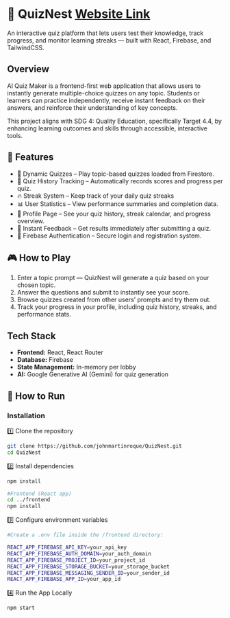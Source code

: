 # 🧠 QuizNest [Website Link](https://emerg-tech.vercel.app)


An interactive quiz platform that lets users test their knowledge, track progress, and monitor learning streaks — built with React, Firebase, and TailwindCSS.
## Overview

AI Quiz Maker is a frontend-first web application that allows users to instantly generate multiple-choice quizzes on any topic. Students or learners can practice independently, receive instant feedback on their answers, and reinforce their understanding of key concepts.

This project aligns with SDG 4: Quality Education, specifically Target 4.4, by enhancing learning outcomes and skills through accessible, interactive tools.

## 🚀 Features

- 🧩 Dynamic Quizzes – Play topic-based quizzes loaded from Firestore.
- 💾 Quiz History Tracking – Automatically records scores and progress per quiz.
- 🔥 Streak System – Keep track of your daily quiz streaks
- 📊 User Statistics – View performance summaries and completion data.
- 👤 Profile Page – See your quiz history, streak calendar, and progress overview.
- 🧮 Instant Feedback – Get results immediately after submitting a quiz.
- 🔐 Firebase Authentication – Secure login and registration system.

## 🎮 How to Play

1. Enter a topic prompt — QuizNest will generate a quiz based on your chosen topic.
2. Answer the questions and submit to instantly see your score.
3. Browse quizzes created from other users’ prompts and try them out.
4. Track your progress in your profile, including quiz history, streaks, and performance stats.

## Tech Stack

- **Frontend:** React, React Router
- **Database:** Firebase
- **State Management:** In-memory per lobby
- **AI:** Google Generative AI (Gemini) for quiz generation


## 🏃 How to Run
### Installation
1️⃣ Clone the repository
```bash
git clone https://github.com/johnmartinroque/QuizNest.git
cd QuizNest
```

2️⃣ Install dependencies
```bash
npm install

#Frontend (React app)
cd ../frontend
npm install
```

3️⃣ Configure environment variables
```bash
#Create a .env file inside the /frontend directory:

REACT_APP_FIREBASE_API_KEY=your_api_key
REACT_APP_FIREBASE_AUTH_DOMAIN=your_auth_domain
REACT_APP_FIREBASE_PROJECT_ID=your_project_id
REACT_APP_FIREBASE_STORAGE_BUCKET=your_storage_bucket
REACT_APP_FIREBASE_MESSAGING_SENDER_ID=your_sender_id
REACT_APP_FIREBASE_APP_ID=your_app_id
```


4️⃣ Run the App Locally
```bash
npm start
```


